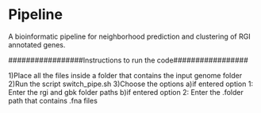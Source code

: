 # Pipeline
A bioinformatic pipeline for neighborhood prediction and clustering of RGI annotated genes.

#################Instructions to run the code#################


1)Place all the files inside a folder that contains the input genome folder
2)Run the script switch_pipe.sh
3)Choose the options
  a)if entered option 1: Enter the rgi and gbk folder paths
  b)if entered option 2: Enter the .folder path that contains .fna files
  
 

